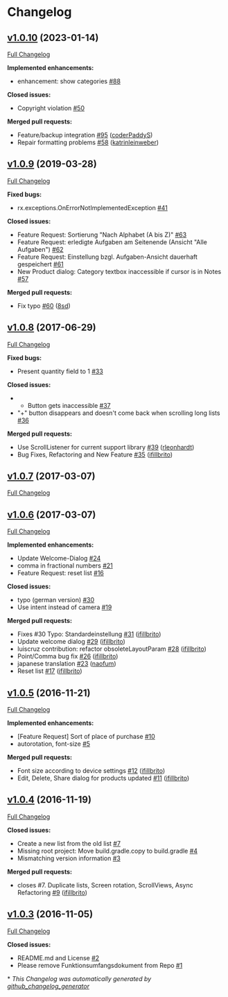 # Changelog

## [v1.0.10](https://github.com/SecUSo/privacy-friendly-shopping-list/tree/v1.0.10) (2023-01-14)

[Full Changelog](https://github.com/SecUSo/privacy-friendly-shopping-list/compare/v1.0.9...HEAD)

**Implemented enhancements:**

- enhancement: show categories [\#88](https://github.com/SecUSo/privacy-friendly-shopping-list/issues/88)

**Closed issues:**

- Copyright violation [\#50](https://github.com/SecUSo/privacy-friendly-shopping-list/issues/50)

**Merged pull requests:**

- Feature/backup integration [\#95](https://github.com/SecUSo/privacy-friendly-shopping-list/pull/95) ([coderPaddyS](https://github.com/coderPaddyS))
- Repair formatting problems [\#58](https://github.com/SecUSo/privacy-friendly-shopping-list/pull/58) ([katrinleinweber](https://github.com/katrinleinweber))

## [v1.0.9](https://github.com/SecUSo/privacy-friendly-shopping-list/tree/v1.0.9) (2019-03-28)

[Full Changelog](https://github.com/SecUSo/privacy-friendly-shopping-list/compare/v1.0.8...v1.0.9)

**Fixed bugs:**

- rx.exceptions.OnErrorNotImplementedException [\#41](https://github.com/SecUSo/privacy-friendly-shopping-list/issues/41)

**Closed issues:**

- Feature Request: Sortierung "Nach Alphabet \(A bis Z\)" [\#63](https://github.com/SecUSo/privacy-friendly-shopping-list/issues/63)
- Feature Request: erledigte Aufgaben am Seitenende \(Ansicht "Alle Aufgaben"\) [\#62](https://github.com/SecUSo/privacy-friendly-shopping-list/issues/62)
- Feature Request: Einstellung bzgl. Aufgaben-Ansicht dauerhaft gespeichert [\#61](https://github.com/SecUSo/privacy-friendly-shopping-list/issues/61)
- New Product dialog: Category textbox inaccessible if cursor is in Notes [\#57](https://github.com/SecUSo/privacy-friendly-shopping-list/issues/57)

**Merged pull requests:**

- Fix typo [\#60](https://github.com/SecUSo/privacy-friendly-shopping-list/pull/60) ([8sd](https://github.com/8sd))

## [v1.0.8](https://github.com/SecUSo/privacy-friendly-shopping-list/tree/v1.0.8) (2017-06-29)

[Full Changelog](https://github.com/SecUSo/privacy-friendly-shopping-list/compare/v1.0.7...v1.0.8)

**Fixed bugs:**

- Present quantity field to 1 [\#33](https://github.com/SecUSo/privacy-friendly-shopping-list/issues/33)

**Closed issues:**

- + Button gets inaccessible [\#37](https://github.com/SecUSo/privacy-friendly-shopping-list/issues/37)
- "+" button disappears and doesn't come back when scrolling long lists [\#36](https://github.com/SecUSo/privacy-friendly-shopping-list/issues/36)

**Merged pull requests:**

- Use ScrollListener for current support library [\#39](https://github.com/SecUSo/privacy-friendly-shopping-list/pull/39) ([rleonhardt](https://github.com/rleonhardt))
- Bug Fixes, Refactoring and New Feature [\#35](https://github.com/SecUSo/privacy-friendly-shopping-list/pull/35) ([ifillbrito](https://github.com/ifillbrito))

## [v1.0.7](https://github.com/SecUSo/privacy-friendly-shopping-list/tree/v1.0.7) (2017-03-07)

[Full Changelog](https://github.com/SecUSo/privacy-friendly-shopping-list/compare/v1.0.6...v1.0.7)

## [v1.0.6](https://github.com/SecUSo/privacy-friendly-shopping-list/tree/v1.0.6) (2017-03-07)

[Full Changelog](https://github.com/SecUSo/privacy-friendly-shopping-list/compare/v1.0.5...v1.0.6)

**Implemented enhancements:**

- Update Welcome-Dialog [\#24](https://github.com/SecUSo/privacy-friendly-shopping-list/issues/24)
- comma in fractional numbers [\#21](https://github.com/SecUSo/privacy-friendly-shopping-list/issues/21)
- Feature Request: reset list [\#16](https://github.com/SecUSo/privacy-friendly-shopping-list/issues/16)

**Closed issues:**

- typo \(german version\) [\#30](https://github.com/SecUSo/privacy-friendly-shopping-list/issues/30)
- Use intent instead of camera [\#19](https://github.com/SecUSo/privacy-friendly-shopping-list/issues/19)

**Merged pull requests:**

- Fixes \#30 Typo: Standardeinstellung [\#31](https://github.com/SecUSo/privacy-friendly-shopping-list/pull/31) ([ifillbrito](https://github.com/ifillbrito))
- Update welcome dialog [\#29](https://github.com/SecUSo/privacy-friendly-shopping-list/pull/29) ([ifillbrito](https://github.com/ifillbrito))
- luiscruz contribution: refactor obsoleteLayoutParam [\#28](https://github.com/SecUSo/privacy-friendly-shopping-list/pull/28) ([ifillbrito](https://github.com/ifillbrito))
- Point/Comma bug fix [\#26](https://github.com/SecUSo/privacy-friendly-shopping-list/pull/26) ([ifillbrito](https://github.com/ifillbrito))
- japanese translation [\#23](https://github.com/SecUSo/privacy-friendly-shopping-list/pull/23) ([naofum](https://github.com/naofum))
- Reset list [\#17](https://github.com/SecUSo/privacy-friendly-shopping-list/pull/17) ([ifillbrito](https://github.com/ifillbrito))

## [v1.0.5](https://github.com/SecUSo/privacy-friendly-shopping-list/tree/v1.0.5) (2016-11-21)

[Full Changelog](https://github.com/SecUSo/privacy-friendly-shopping-list/compare/v1.0.4...v1.0.5)

**Implemented enhancements:**

- \[Feature Request\] Sort of place of purchase [\#10](https://github.com/SecUSo/privacy-friendly-shopping-list/issues/10)
- autorotation, font-size [\#5](https://github.com/SecUSo/privacy-friendly-shopping-list/issues/5)

**Merged pull requests:**

- Font size according to device settings [\#12](https://github.com/SecUSo/privacy-friendly-shopping-list/pull/12) ([ifillbrito](https://github.com/ifillbrito))
- Edit, Delete, Share dialog for products updated [\#11](https://github.com/SecUSo/privacy-friendly-shopping-list/pull/11) ([ifillbrito](https://github.com/ifillbrito))

## [v1.0.4](https://github.com/SecUSo/privacy-friendly-shopping-list/tree/v1.0.4) (2016-11-19)

[Full Changelog](https://github.com/SecUSo/privacy-friendly-shopping-list/compare/v1.0.3...v1.0.4)

**Closed issues:**

- Create a new list from the old list [\#7](https://github.com/SecUSo/privacy-friendly-shopping-list/issues/7)
- Missing root project: Move build.gradle.copy to build.gradle [\#4](https://github.com/SecUSo/privacy-friendly-shopping-list/issues/4)
- Mismatching version information [\#3](https://github.com/SecUSo/privacy-friendly-shopping-list/issues/3)

**Merged pull requests:**

- closes \#7. Duplicate lists, Screen rotation, ScrollViews, Async Refactoring [\#9](https://github.com/SecUSo/privacy-friendly-shopping-list/pull/9) ([ifillbrito](https://github.com/ifillbrito))

## [v1.0.3](https://github.com/SecUSo/privacy-friendly-shopping-list/tree/v1.0.3) (2016-11-05)

[Full Changelog](https://github.com/SecUSo/privacy-friendly-shopping-list/compare/9f73390a63c9690cff1c90ac416e7adb1a631bfc...v1.0.3)

**Closed issues:**

- README.md and License [\#2](https://github.com/SecUSo/privacy-friendly-shopping-list/issues/2)
- Please remove Funktionsumfangsdokument from Repo [\#1](https://github.com/SecUSo/privacy-friendly-shopping-list/issues/1)



\* *This Changelog was automatically generated by [github_changelog_generator](https://github.com/github-changelog-generator/github-changelog-generator)*
